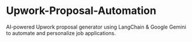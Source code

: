 # Upwork-Proposal-Automation
AI-powered Upwork proposal generator using LangChain &amp; Google Gemini to automate and personalize job applications.
